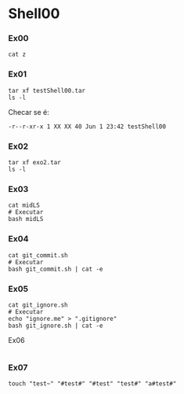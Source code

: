 # Shell00

### Ex00 
```
cat z
```

### Ex01
```
tar xf testShell00.tar
ls -l
````

Checar se é: 

```
-r--r-xr-x 1 XX XX 40 Jun 1 23:42 testShell00
```

### Ex02 
```
tar xf exo2.tar
ls -l
```

### Ex03
```
cat midLS
# Executar
bash midLS
```

### Ex04
```
cat git_commit.sh 
# Executar
bash git_commit.sh | cat -e
```

### Ex05
```
cat git_ignore.sh
# Executar
echo "ignore.me" > ".gitignore"
bash git_ignore.sh | cat -e
```

Ex06
```

```

### Ex07
```
touch "test~" "#test#" "#test" "test#" "a#test#"
```

